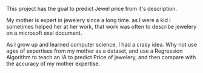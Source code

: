 This project has the goal to predict Jewel price from it's description.

My mother is expert in jewelery since a long time. as I were a kid i sometimes helped 
her at her work, that work was often to describe jewelery on a microsoft exel document.

As I grow up and learned computer science, I had a crasy idea. Why not use ages of expertises
from my mother as a dataset, and use a Regression Algorithm to teach an IA to predict Price of
jewelery, and then compare with the accuracy of my mother expertise. 